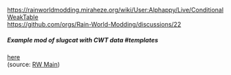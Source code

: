 https://rainworldmodding.miraheze.org/wiki/User:Alphappy/Live/ConditionalWeakTable  
https://github.com/orgs/Rain-World-Modding/discussions/22

##### Example mod of slugcat with CWT data #templates  
[here](https://nqywadcmwusjqlrg.public.blob.vercel-storage.com/notes/files/coding/SlugCatCWTExample-Js4FzVDvGkdWoQ5c3QUpduKONFyj8P.zip)   
(source: [RW Main](https://discord.com/channels/291184728944410624/305139167300550666/1106826099960320104))